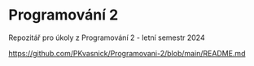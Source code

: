 # Programování 2
Repozitář pro úkoly z Programování 2 - letní semestr 2024

https://github.com/PKvasnick/Programovani-2/blob/main/README.md
